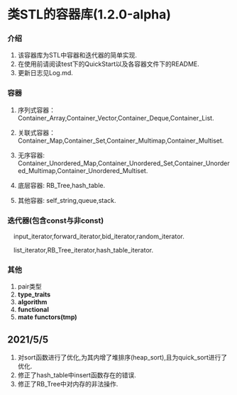# 类STL的容器库(**1.2.0-alpha**)

### 介绍
1. 该容器库为STL中容器和迭代器的简单实现.
2. 在使用前请阅读test下的QuickStart以及各容器文件下的README.
3. 更新日志见Log.md.



### 容器
1. 序列式容器：Container_Array,Container_Vector,Container_Deque,Container_List.
    
2. 关联式容器：Container_Map,Container_Set,Container_Multimap,Container_Multiset.

3. 无序容器: Container_Unordered_Map,Container_Unordered_Set,Container_Unordered_Multimap,Container_Unordered_Multiset.

4. 底层容器: RB_Tree,hash_table.

5. 其他容器: self_string,queue,stack.


### 迭代器(包含const与非const)
&emsp;input_iterator,forward_iterator,bid_iterator,random_iterator. 

&emsp;list_iterator,RB_Tree_iterator,hash_table_iterator.

### 其他
1. pair类型
2. **type_traits**
3. **algorithm**
4. **functional**
5. **mate functors(tmp)**


## 2021/5/5
1. 对sort函数进行了优化,为其内增了堆排序(heap_sort),且为quick_sort进行了优化.
2. 修正了hash_table中insert函数存在的错误.
3. 修正了RB_Tree中对内存的非法操作.